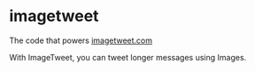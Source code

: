 imagetweet
==========

The code that powers [imagetweet.com](http://imagetweet.com "ImageTweet")

With ImageTweet, you can tweet longer messages using Images.